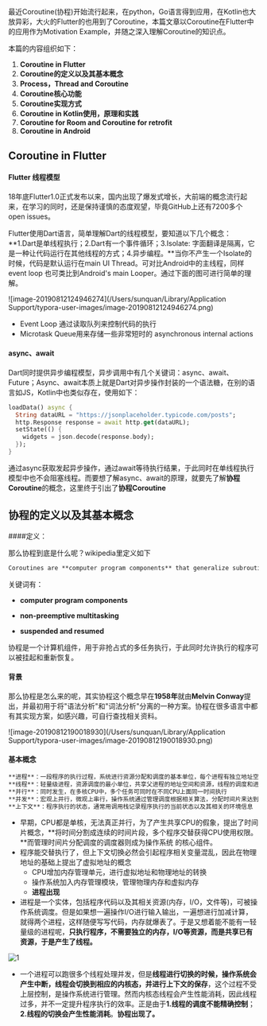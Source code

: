 最近Coroutine(协程)开始流行起来，在python，Go语言得到应用，在Kotlin也大放异彩，大火的Flutter的也用到了Coroutine，本篇文章以Coroutine在Flutter中的应用作为Motivation Example，并随之深入理解Coroutine的知识点。

本篇的内容组织如下：

1. **Coroutine in Flutter**
2. **Coroutine的定义以及其基本概念**
3. **Process，Thread and Coroutine**
4. **Coroutine核心功能**
5. **Coroutine实现方式**
6. **Coroutine in Kotlin使用，原理和实践**
7. **Coroutine for Room and Coroutine for retrofit**
8. **Coroutine in Android**

## Coroutine in Flutter

#### Flutter 线程模型

18年底Flutter1.0正式发布以来，国内出现了爆发式增长，大前端的概念流行起来，在学习的同时，还是保持谨慎的态度观望，毕竟GitHub上还有7200多个open issues。

Flutter使用Dart语言，简单理解Dart的线程模型，要知道以下几个概念：**1.Dart是单线程执行；2.Dart有一个事件循环；3.Isolate: 字面翻译是隔离，它是一种让代码运行在其他线程的方式；4.异步编程。**当你不产生一个Isolate的时候，代码是默认运行在main UI Thread。可对比Android中的主线程，同样event loop 也可类比到Android's main Looper。通过下面的图可进行简单的理解。

![image-20190812124946274](/Users/sunquan/Library/Application Support/typora-user-images/image-20190812124946274.png)

- Event Loop 通过读取队列来控制代码的执行
- Microtask Queue用来存储一些非常短时的 asynchronous internal actions

#### async、await

Dart同时提供异步编程模型，异步调用中有几个关键词：async、await、Future；Async、await本质上就是Dart对异步操作封装的一个语法糖，在别的语言如JS，Kotlin中也类似存在，使用如下：

```dart
loadData() async {
  String dataURL = "https://jsonplaceholder.typicode.com/posts";
  http.Response response = await http.get(dataURL);
  setState(() {
    widgets = json.decode(response.body);
  });
}
```

通过async获取发起异步操作，通过await等待执行结果，于此同时在单线程执行模型中也不会阻塞线程。而要想了解async、await的原理，就要先了解**协程Coroutine**的概念，这里终于引出了**协程Coroutine**

## 协程的定义以及其基本概念

####定义：

那么协程到底是什么呢？wikipedia里定义如下

```markdown
Coroutines are **computer program components** that generalize subroutines for **non-preemptive multitasking**, by allowing execution to be **suspended and resumed**. 
```

关键词有：

- **computer program components**

- **non-preemptive multitasking**

- **suspended and resumed**

协程是一个计算机组件，用于非抢占式的多任务执行，于此同时允许执行的程序可以被挂起和重新恢复。

#### 背景

那么协程是怎么来的呢，其实协程这个概念早在**1958年**就由**Melvin Conway**提出，并最初用于将"语法分析"和"词法分析"分离的一种方案。协程在很多语言中都有其实现方案，如感兴趣，可自行查找相关资料。

![image-20190812190018930](/Users/sunquan/Library/Application Support/typora-user-images/image-20190812190018930.png)



#### 基本概念

```markdown
**进程**：一段程序的执行过程，系统进行资源分配和调度的基本单位，每个进程有独立地址空间，互相之间不发生干扰
**线程**：轻量级进程，资源调度的最小单位，共享父进程的地址空间和资源，线程的调度和进程一样，都要切换到内核态
**并行**：同时发生，在多核CPU中，多个任务可同时在不同CPU上面同一时间执行
**并发**：宏观上并行，微观上串行，操作系统通过管理调度根据相关算法，分配时间片来达到一种宏观上并行的方式
**上下文**：程序执行的状态，通常用调用栈记录程序执行的当前状态以及其相关的环境信息
```

- 早期，CPU都是单核，无法真正并行，为了产生共享CPU的假象，提出了时间片概念，**将时间分割成连续的时间片段，多个程序交替获得CPU使用权限。**而管理时间片分配调度的调度器则成为操作系统 的核心组件。
- 程序能交替执行了，但上下文切换必然会引起程序相关变量混乱，因此在物理地址的基础上提出了虚拟地址的概念
  - CPU增加内存管理单元，进行虚拟地址和物理地址的转换
  - 操作系统加入内存管理模块，管理物理内存和虚拟内存
  - **进程出现**
- 进程是一个实体，包括程序代码以及其相关资源(内存，I/O，文件等)，可被操作系统调度。但是如果想一遍操作I/O进行输入输出，一遍想进行加减计算，就得两个进程，这样随便写写代码，内存就爆表了。于是又想着能不能有一轻量级的进程呢，**只执行程序，不需要独立的内存，I/O等资源，而是共享已有资源，于是产生了线程。**

![1](/Users/sunquan/Desktop/1.jpg)

- 一个进程可以跑很多个线程处理并发，但是**线程进行切换的时候，操作系统会产生中断，线程会切换到相应的内核态，并进行上下文的保存**，这个过程不受上层控制，是操作系统进行管理。然而内核态线程会产生性能消耗，因此线程过多，并不一定提升程序执行的效率。正是由于**1.线程的调度不能精确控制**；**2.线程的切换会产生性能消耗**。**协程出现了。**

